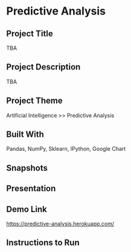 # Predictive Analysis

## Project Title
TBA

## Project Description
TBA

## Project Theme 
Artificial Intelligence >> Predictive Analysis

## Built With 
Pandas, NumPy, Sklearn, IPython, Google Chart

## Snapshots

## Presentation

## Demo Link
https://predictive-analysis.herokuapp.com/
 
## Instructions to Run

